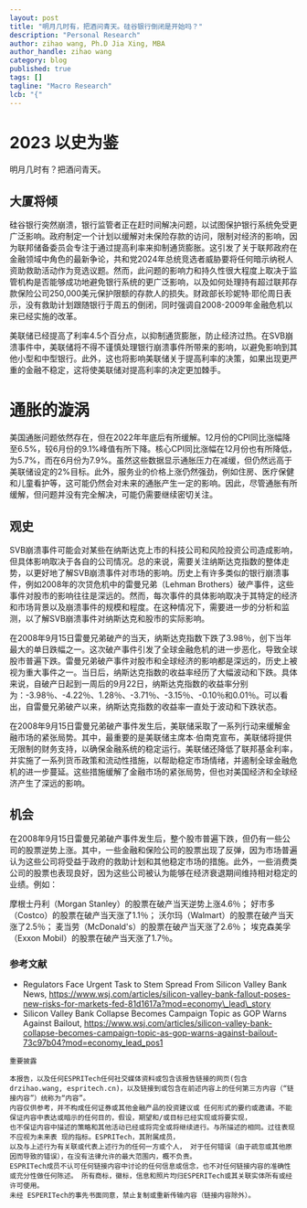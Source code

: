 ```yaml
---
layout: post
title: "明月几时有，把酒问青天。硅谷银行倒闭是开始吗？"
description: "Personal Research"
author: zihao wang, Ph.D Jia Xing, MBA
author_handle: zihao wang
category: blog
published: true
tags: []
tagline: "Macro Research"
lcb: "{"
---
```


# 2023 以史为鉴
明月几时有？把酒问青天。
## 大厦将倾

硅谷银行突然崩溃，银行监管者正在赶时间解决问题，以试图保护银行系统免受更广泛影响。政府制定一个计划以缓解对未保险存款的访问，限制对经济的影响，因为联邦储备委员会专注于通过提高利率来抑制通货膨胀。这引发了关于联邦政府在金融领域中角色的最新争论，共和党2024年总统竞选者威胁要将任何暗示纳税人资助救助活动作为竞选议题。然而，此问题的影响力和持久性很大程度上取决于监管机构是否能够成功地避免银行系统的更广泛影响，以及如何处理持有超过联邦存款保险公司250,000美元保护限额的存款人的损失。财政部长珍妮特·耶伦周日表示，没有救助计划跟随银行于周五的倒闭，同时强调自2008-2009年金融危机以来已经实施的改革。

美联储已经提高了利率4.5个百分点，以抑制通货膨胀，防止经济过热。在SVB崩溃事件中，美联储将不得不谨慎处理银行崩溃事件所带来的影响，以避免影响到其他小型和中型银行。此外，这也将影响美联储关于提高利率的决策，如果出现更严重的金融不稳定，这将使美联储对提高利率的决定更加棘手。

# 通胀的漩涡
美国通胀问题依然存在，但在2022年年底后有所缓解。12月份的CPI同比涨幅降至6.5\%，较6月份的9.1\%峰值有所下降。核心CPI同比涨幅在12月份也有所降低，为5.7\%，而在6月份为7.9\%。虽然这些数据显示通胀压力在减缓，但仍然远高于美联储设定的2\%目标。此外，服务业的价格上涨仍然强劲，例如住房、医疗保健和儿童看护等，这可能仍然会对未来的通胀产生一定的影响。因此，尽管通胀有所缓解，但问题并没有完全解决，可能仍需要继续密切关注。

## 观史
SVB崩溃事件可能会对某些在纳斯达克上市的科技公司和风险投资公司造成影响，但具体影响取决于各自的公司情况。总的来说，需要关注纳斯达克指数的整体走势，以更好地了解SVB崩溃事件对市场的影响。历史上有许多类似的银行崩溃事件，例如2008年的次贷危机中的雷曼兄弟（Lehman Brothers）破产事件，这些事件对股市的影响往往是深远的。然而，每次事件的具体影响取决于其特定的经济和市场背景以及崩溃事件的规模和程度。在这种情况下，需要进一步的分析和监测，以了解SVB崩溃事件对纳斯达克和股市的实际影响。

在2008年9月15日雷曼兄弟破产的当天，纳斯达克指数下跌了3.98％，创下当年最大的单日跌幅之一。这次破产事件引发了全球金融危机的进一步恶化，导致全球股市普遍下跌。雷曼兄弟破产事件对股市和全球经济的影响都是深远的，历史上被视为重大事件之一。当日后，纳斯达克指数的收益率经历了大幅波动和下跌。具体来说，自破产日起到一周后的9月22日，纳斯达克指数的收益率分别为：-3.98％、-4.22％、1.28％、-3.71％、-3.15％、-0.10％和0.01％。可以看出，自雷曼兄弟破产以来，纳斯达克指数的收益率一直处于波动和下跌状态。

在2008年9月15日雷曼兄弟破产事件发生后，美联储采取了一系列行动来缓解金融市场的紧张局势。其中，最重要的是美联储主席本·伯南克宣布，美联储将提供无限制的财务支持，以确保金融系统的稳定运行。美联储还降低了联邦基金利率，并实施了一系列货币政策和流动性措施，以帮助稳定市场情绪，并遏制全球金融危机的进一步蔓延。这些措施缓解了金融市场的紧张局势，但也对美国经济和全球经济产生了深远的影响。


## 机会
在2008年9月15日雷曼兄弟破产事件发生后，整个股市普遍下跌，但仍有一些公司的股票逆势上涨。其中，一些金融和保险公司的股票出现了反弹，因为市场普遍认为这些公司将受益于政府的救助计划和其他稳定市场的措施。此外，一些消费类公司的股票也表现良好，因为这些公司被认为能够在经济衰退期间维持相对稳定的业绩。例如：

摩根士丹利（Morgan Stanley）的股票在破产当天逆势上涨4.6％；
好市多（Costco）的股票在破产当天涨了1.1％；
沃尔玛（Walmart）的股票在破产当天涨了2.5％；
麦当劳（McDonald's）的股票在破产当天涨了2.6％；
埃克森美孚（Exxon Mobil）的股票在破产当天涨了1.7％。

### 参考文献
- Regulators Face Urgent Task to Stem Spread From Silicon Valley Bank News, https://www.wsj.com/articles/silicon-valley-bank-fallout-poses-new-risks-for-markets-fed-81d1617a?mod=economy\_lead\_story
- Silicon Valley Bank Collapse Becomes Campaign Topic as GOP Warns Against Bailout, https://www.wsj.com/articles/silicon-valley-bank-collapse-becomes-campaign-topic-as-gop-warns-against-bailout-73c97b04?mod=economy_lead_pos1

```
重要披露

本报告，以及任何ESPRITech任何社交媒体资料或包含该报告链接的网页(包含 drzihao.wang, espritech.cn)，以及链接到或包含在前述内容上的任何第三方内容（“链接内容”）统称为“内容”。 
内容仅供参考，并不构成任何证券或其他金融产品的投资建议或 任何形式的要约或邀请。不能保证内容中表达或暗示的任何目的，假设，期望和/或目标已经实现或将要实现， 
也不保证内容中描述的策略和其他活动已经或将完全或将继续进行。与所描述的相同。过往表现不应视为未来表 现的指标。ESPRITech，其附属成员，
以及与上述行为有关联或代表上述行为的任何一方或个人， 对于任何错误（由于疏忽或其他原因而导致的错误），在没有法律允许的最大范围内，概不负责。 
ESPRITech成员不认可任何链接内容中讨论的任何信息或信念，也不对任何链接内容的准确性或充分性做任何陈述。 所有商标，徽标，信息和照片均归ESPERITech或其关联实体所有或经许可使用。
未经 ESPERITech的事先书面同意，禁止复制或重新传输内容（链接内容除外）。
```